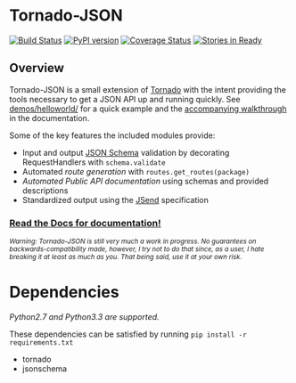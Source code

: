 # Tornado-JSON

[![Build Status](https://travis-ci.org/hfaran/Tornado-JSON.png?branch=master)](https://travis-ci.org/hfaran/Tornado-JSON)
[![PyPI version](https://badge.fury.io/py/Tornado-JSON.png)](http://badge.fury.io/py/Tornado-JSON)
[![Coverage Status](http://coveralls.io/repos/hfaran/Tornado-JSON/badge.png?branch=master)](https://coveralls.io/r/hfaran/Tornado-JSON?branch=master)
[![Stories in Ready](https://badge.waffle.io/hfaran/Tornado-JSON.png?label=In_Progress)](http://waffle.io/hfaran/Tornado-JSON)

## Overview

Tornado-JSON is a small extension of [Tornado](http://www.tornadoweb.org/en/stable/) with the intent providing the tools necessary to get a JSON API up and running quickly. See [demos/helloworld/](https://github.com/hfaran/Tornado-JSON/tree/master/demos/helloworld) for a quick example and the [accompanying walkthrough](http://tornado-json.readthedocs.org/en/latest/using_tornado_json.html) in the documentation.

Some of the key features the included modules provide:

* Input and output [JSON Schema](http://json-schema.org/) validation by decorating RequestHandlers with `schema.validate`
* Automated *route generation* with `routes.get_routes(package)`
* *Automated Public API documentation* using schemas and provided descriptions
* Standardized output using the [JSend](http://labs.omniti.com/labs/jsend) specification

### [Read the Docs for documentation!](http://tornado-json.readthedocs.org/en/latest/index.html#)

<sub>*Warning: Tornado-JSON is still very much a work in progress. No guarantees on backwards-compatibility made, however, I try not to do that since, as a user, I hate breaking it at least as much as you. That being said, use it at your own risk.*</sub>


# Dependencies

*Python2.7 and Python3.3 are supported.*

These dependencies can be satisfied by running `pip install -r requirements.txt`

* tornado
* jsonschema
